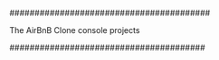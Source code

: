 ########################################

The AirBnB Clone console projects

#######################################
